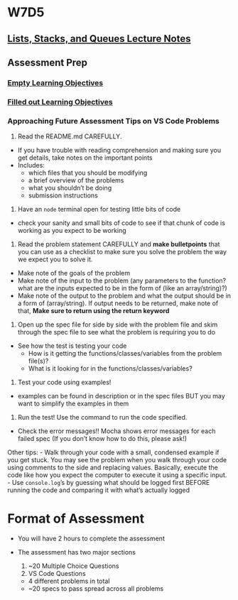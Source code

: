 W7D5
====

[Lists, Stacks, and Queues Lecture Notes](./lecture_notes.md)
-------------------------------------------------------------

Assessment Prep
---------------

### [Empty Learning Objectives](./W7_empty_LOs.md)

### [Filled out Learning Objectives](./W7_filled_in_LOs.md)

### Approaching Future Assessment Tips on VS Code Problems

1.  Read the README.md CAREFULLY.

-   If you have trouble with reading comprehension and making sure you get details, take notes on the important points
-   Includes:
    -   which files that you should be modifying
    -   a brief overview of the problems
    -   what you shouldn’t be doing
    -   submission instructions

1.  Have an `node` terminal open for testing little bits of code

-   check your sanity and small bits of code to see if that chunk of code is working as you expect to be working

1.  Read the problem statement CAREFULLY and **make bulletpoints** that you can use as a checklist to make sure you solve the problem the way we expect you to solve it.

-   Make note of the goals of the problem
-   Make note of the input to the problem (any parameters to the function? what are the inputs expected to be in the form of (like an array/string)?)
-   Make note of the output to the problem and what the output should be in a form of (array/string). If output needs to be returned, make note of that, **Make sure to return using the return keyword**

1.  Open up the spec file for side by side with the problem file and skim through the spec file to see what the problem is requiring you to do

-   See how the test is testing your code
    -   How is it getting the functions/classes/variables from the problem file(s)?
    -   What is it looking for in the functions/classes/variables?

1.  Test your code using examples!

-   examples can be found in description or in the spec files BUT you may want to simplify the examples in them

1.  Run the test! Use the command to run the code specified.

-   Check the error messages!! Mocha shows error messages for each failed spec (If you don’t know how to do this, please ask!)

Other tips: - Walk through your code with a small, condensed example if you get stuck. You may see the problem when you walk through your code using comments to the side and replacing values. Basically, execute the code like how you expect the computer to execute it using a specific input. - Use `console.log`’s by guessing what should be logged first BEFORE running the code and comparing it with what’s actually logged

Format of Assessment
====================

-   You will have 2 hours to complete the assessment
-   The assessment has two major sections
    1.  ~20 Multiple Choice Questions
    2.  VS Code Questions

    -   4 different problems in total
    -   ~20 specs to pass spread across all problems
